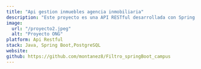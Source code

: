 ```yaml
---
title: "Api gestion inmuebles agencia inmobiliaria"
description: "Este proyecto es una API RESTful desarrollada con Spring Boot para gestionar de manera eficiente la información de los inmuebles de una agencia inmobiliaria que posee varias oficinas. La solución permite centralizar y administrar los datos de los inmuebles, oficinas y clientes, facilitando la búsqueda y el registro de visitas."
image:
  url: "/proyecto2.jpeg"
  alt: "Proyecto ONG"
platform: Api Restful
stack: Java, Spring Boot,PostgreSQL
website:
github: https://github.com/montanez8/Filtro_springBoot_campus
---
```


